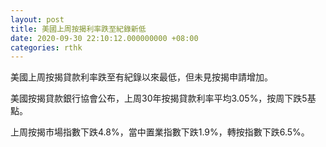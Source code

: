 ```yaml
---
layout: post
title: 美國上周按揭利率跌至紀錄新低
date: 2020-09-30 22:10:12.000000000 +08:00
categories: rthk
---
```


美國上周按揭貸款利率跌至有紀錄以來最低，但未見按揭申請增加。

美國按揭貸款銀行協會公布，上周30年按揭貸款利率平均3.05%，按周下跌5基點。

上周按揭市場指數下跌4.8%，當中置業指數下跌1.9%，轉按指數下跌6.5%。
